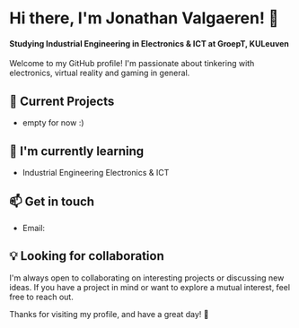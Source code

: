 # Hi there, I'm Jonathan Valgaeren! 👋
#### Studying Industrial Engineering in Electronics & ICT at GroepT, KULeuven

Welcome to my GitHub profile! I'm passionate about tinkering with electronics, virtual reality and gaming in general.

## 🔭 Current Projects
- empty for now :)

## 🌱 I'm currently learning
- Industrial Engineering Electronics & ICT

## 📫 Get in touch
- Email: 

## 💡 Looking for collaboration
I'm always open to collaborating on interesting projects or discussing new ideas. If you have a project in mind or want to explore a mutual interest, feel free to reach out. 

Thanks for visiting my profile, and have a great day! 🌟
